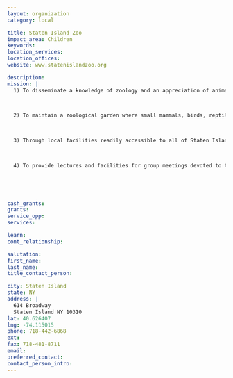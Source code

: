 ```yaml
---
layout: organization
category: local

title: Staten Island Zoo
impact_area: Children
keywords: 
location_services: 
location_offices: 
website: www.statenislandzoo.org

description: 
mission: |
  1) To disseminate a knowledge of zoology and an appreciation of animal life.

  

  2) To maintain a zoological garden where small mammals, birds, reptiles, amphibian and tropical fish will be on display for observation and study.

  

  3) Through local facilities readily accessible to all of Staten Island, to instill in children an understanding and appreciation of living creatures.

  

  4) To provide lectures and facilities for group meetings devoted to the study of natural history.

  

  

cash_grants: 
grants: 
service_opp: 
services: 

learn: 
cont_relationship: 

salutation: 
first_name: 
last_name: 
title_contact_person: 

city: Staten Island
state: NY
address: |
  614 Broadway     
  Staten Island NY 10310
lat: 40.626407
lng: -74.115015
phone: 718-442-6868
ext: 
fax: 718-481-8711
email: 
preferred_contact: 
contact_person_intro: 
---
```

